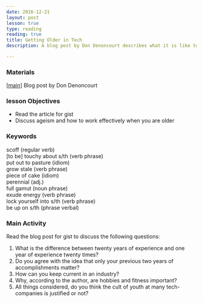 ```yaml
---
date: 2016-12-21
layout: post
lesson: true
type: reading
reading: true
title: Getting Older in Tech
description: A blog post by Don Denoncourt describes what it is like to be older in an industry that is obsessed with youth and openly discriminates against older engineers

---
```


### Materials
[<a href="http://corgibytes.com/blog/2016/12/06/getting-old-er-in-tech/" target="_blank">main</a>] Blog post by Don Denoncourt

### lesson Objectives

- Read the article for gist
- Discuss ageism and how to work effectively when you are older

### Keywords

scoff (regular verb)  
[to be] touchy about s/th (verb phrase)  
put out to pasture (idiom)  
grow stale (verb phrase)  
piece of cake (idiom)  
perennial (adj.)  
full gamut (noun phrase)  
exude energy (verb phrase)    
lock yourself into s/th (verb phrase)  
be up on s/th (phrase verbal)  

### Main Activity

Read the blog post for gist to discuss the following questions:

1. What is the difference between twenty years of experience and one year of experience twenty times?
2. Do you agree with the idea that only your previous two years of accomplishments matter?
3. How can you keep current in an industry?
4. Why, according to the author, are hobbies and fitness important?
5. All things considered, do you think the cult of youth at many tech-companies is justified or not? 
